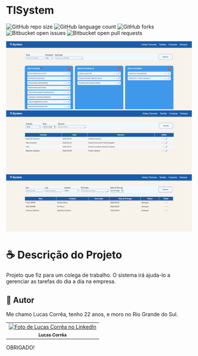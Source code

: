 # TISystem

![GitHub repo size](https://img.shields.io/github/repo-size/correa0105/TISystem-ProjetoPessoal?style=for-the-badge)
![GitHub language count](https://img.shields.io/github/languages/count/correa0105/TISystem-ProjetoPessoal?style=for-the-badge)
![GitHub forks](https://img.shields.io/github/forks/correa0105/TISystem-ProjetoPessoal?style=for-the-badge)
![Bitbucket open issues](https://img.shields.io/bitbucket/issues/correa0105TISystem-ProjetoPessoal?style=for-the-badge)
![Bitbucket open pull requests](https://img.shields.io/bitbucket/pr-raw/correa0105/TISystem-ProjetoPessoal?style=for-the-badge)

<img src="exemplo1.PNG" alt="Exemplo do Projeto">
<img src="exemplo2.PNG" alt="Exemplo do Projeto">
<img src="exemplo3.PNG" alt="Exemplo do Projeto">

# ☕ Descrição do Projeto

Projeto que fiz para um colega de trabalho. O sistema irá ajuda-lo a gerenciar as tarefas do dia a dia na empresa.

## 🤝 Autor

Me chamo Lucas Corrêa, tenho 22 anos, e moro no Rio Grande do Sul.

<table>
  <tr>
    <td align="center">
      <a href="https://www.linkedin.com/in/correalucas0105/">
        <img src="https://media-exp1.licdn.com/dms/image/C4E03AQEbIJOJFCwzBQ/profile-displayphoto-shrink_800_800/0/1664062264493?e=1669852800&v=beta&t=VrRnd11fob_MOR8YtqKK1KJMbDmNjfYrZmBnrTPmKPQ" width="100px;" alt="Foto de Lucas Corrêa no LinkedIn"/><br>
        <sub>
            <b>Lucas Corrêa</b>
        </sub>
      </a>
    </td>
</table>

OBRIGADO!
